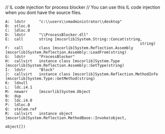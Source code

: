// IL code injection for process blocker 
// You can use this IL code injection when you dont have the source files.

    A:  ldstr      "c:\\users\\vmadministrator\\desktop"
    B:  stloc.0
    C:  ldloc.0
    D:  ldstr      "\\ProcessBlocker.dll"
    E:  call       string [mscorlib]System.String::Concat(string,
                                                                string)
    F:  call       class [mscorlib]System.Reflection.Assembly [mscorlib]System.Reflection.Assembly::LoadFrom(string)
    G:  ldstr      "ProcessBlocker"
    H:  callvirt   instance class [mscorlib]System.Type [mscorlib]System.Reflection.Assembly::GetType(string)
    I:  ldstr      "Block"
    J:  callvirt   instance class [mscorlib]System.Reflection.MethodInfo [mscorlib]System.Type::GetMethod(string)
    K:  ldnull
    L:  ldc.i4.1
    M:  newarr     [mscorlib]System.Object
    N:  dup
    O:  ldc.i4.0
    P:  ldloc.0
    Q:  stelem.ref
    R:  callvirt   instance object [mscorlib]System.Reflection.MethodBase::Invoke(object,
                                                                                        object[])
